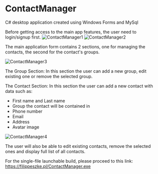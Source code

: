 # ContactManager
C# desktop application created using Windows Forms and MySql

Before getting access to the main app features, the user need to login/signup first.
![ContactManager1](https://user-images.githubusercontent.com/75435412/141822283-7986aac1-2a40-447f-b8c0-35ab7c5cb3d5.PNG)
![ContactManager2](https://user-images.githubusercontent.com/75435412/141822327-fd5bbceb-e687-465c-82a2-e5be0634f569.PNG)

The main application form contains 2 sections, one for managing the contacts, the second for the contact's groups.

![ContactManager3](https://user-images.githubusercontent.com/75435412/141822345-c2670c5c-81fc-4a77-8522-01bd73e9854e.PNG)

The Group Section: 
In this section the user can add a new group, edit existing one or remove the selected group.

The Contact Section: 
In this section the user can add a new contact with data such as:
- First name and Last name
- Group the contact will be contained in
- Phone number
- Email
- Address
- Avatar image

![ContactManager4](https://user-images.githubusercontent.com/75435412/141822405-459ccdc3-0ffc-4a49-936a-2eb228d196a4.PNG)

The user will also be able to edit existing contacts, remove the selected ones and display full list of all contacts.

For the single-file launchable build, please proceed to this link: https://filippeszke.pl/ContactManager.exe
